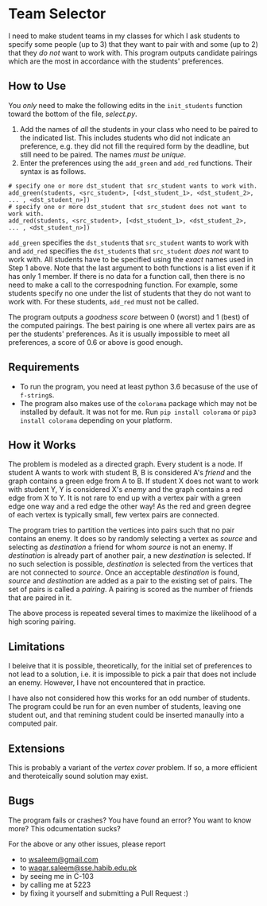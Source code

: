 # Team Selector

I need to make student teams in my classes for which I ask students to specify some people (up to 3) that they want to pair with and some (up to 2) that they _do not_ want to work with. This program outputs candidate pairings which are the most in accordance with the students' preferences.

## How to Use

You _only_ need to make the following edits in the `init_students` function toward the bottom of the file,  _select.py_.
1. Add the names of _all_ the students in your class who need to be paired to the indicated list. This includes students who did not indicate an preference, e.g. they did not fill the required form by the deadline, but still need to be paired. The names _must be unique_.
1. Enter the preferences using the `add_green` and `add_red` functions. Their syntax is as follows.
```
# specify one or more dst_student that src_student wants to work with.
add_green(students, <src_student>, [<dst_student_1>, <dst_student_2>, ... , <dst_student_n>])
# specify one or more dst_student that src_student does not want to work with.
add_red(students, <src_student>, [<dst_student_1>, <dst_student_2>, ... , <dst_student_n>])
```
`add_green` specifies the `dst_student`s that `src_student` wants to work with and `add_red` specifies the `dst_student`s that `src_student` _does not_ want to work with. All students have to be specified using the _exact_ names used in Step 1 above. Note that the last argument to both functions is a list even if it has only 1 member. If there is no data for a function call, then there is no need to make a call to the correspodning function. For example, some students specify no one under the list of students that they do not want to work with. For these students, `add_red` must not be called.

The program outputs a _goodness score_ between 0 (worst) and 1 (best) of the computed pairings. The best pairing is one where all vertex pairs are as per the students' preferences. As it is usually impossible to meet all preferences, a score of 0.6 or above is good enough.

## Requirements

- To run the program, you need at least python 3.6 becasuse of the use of `f-string`s.
- The program also makes use of the `colorama` package which may not be installed by default. It was not for me. Run `pip install colorama` or `pip3 install colorama` depending on your platform.

## How it Works

The problem is modeled as a directed graph. Every student is a node. If student A wants to work with student B, B is considered A's _friend_ and the graph contains a green edge from A to B. If student X does not want to work with student Y, Y is considered X's _enemy_ and the graph contains a red edge from X to Y. It is not rare to end up with a vertex pair with a green edge one way and a red edge the other way! As the red and green degree of each vertex is typically small, few vertex pairs are connected.

The program tries to partition the vertices into pairs such that no pair contains an enemy. It does so by randomly selecting a vertex as _source_ and selecting as _destination_ a friend for whom _source_ is not an enemy. If _destination_ is already part of another pair, a new _destination_ is selected. If no such selection is possible, _destination_ is selected from the vertices that are not connected to _source_. Once an acceptable _destination_ is found, _source_ and _destination_ are added as a pair to the existing set of pairs. The set of pairs is called a _pairing_. A pairing is scored as the number of friends that are paired in it.

The above process is repeated several times to maximize the likelihood of a high scoring pairing.

## Limitations

I beleive that it is possible, theoretically, for the initial set of preferences to not lead to a solution, i.e. it is impossible to pick a pair that does not include an enemy. However, I have not encountered that in practice.

I have also not considered how this works for an odd number of students. The program could be run for an even number of students, leaving one student out, and that remining student could be inserted manaully into a computed pair.

## Extensions

This is probably a variant of the _vertex cover_ problem. If so, a more efficient and theroteically sound solution may exist.

## Bugs

The program fails or crashes? You have found an error? You want to know more? This odcumentation sucks?

For the above or any other issues, please report
- to <wsaleem@gmail.com> 
- to <waqar.saleem@sse.habib.edu.pk>
- by seeing me in C-103
- by calling me at 5223
- by fixing it yourself and submitting a Pull Request :)

